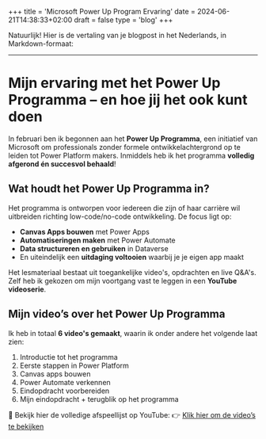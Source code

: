 +++
title = 'Microsoft Power Up Program Ervaring'
date = 2024-06-21T14:38:33+02:00
draft = false
type = 'blog'
+++

Natuurlijk! Hier is de vertaling van je blogpost in het Nederlands, in Markdown-formaat:

---

# Mijn ervaring met het Power Up Programma – en hoe jij het ook kunt doen

In februari ben ik begonnen aan het **Power Up Programma**, een initiatief van Microsoft om professionals zonder formele ontwikkelachtergrond op te leiden tot Power Platform makers. Inmiddels heb ik het programma **volledig afgerond én succesvol behaald**! 

## Wat houdt het Power Up Programma in?

Het programma is ontworpen voor iedereen die zijn of haar carrière wil uitbreiden richting low-code/no-code ontwikkeling. De focus ligt op:

* **Canvas Apps bouwen** met Power Apps
* **Automatiseringen maken** met Power Automate
* **Data structureren en gebruiken** in Dataverse
* En uiteindelijk een **uitdaging voltooien** waarbij je je eigen app maakt

Het lesmateriaal bestaat uit toegankelijke video's, opdrachten en live Q\&A's. Zelf heb ik gekozen om mijn voortgang vast te leggen in een **YouTube videoserie**.

## Mijn video’s over het Power Up Programma

Ik heb in totaal **6 video's gemaakt**, waarin ik onder andere het volgende laat zien:

1. Introductie tot het programma
2. Eerste stappen in Power Platform
3. Canvas apps bouwen
4. Power Automate verkennen
5. Eindopdracht voorbereiden
6. Mijn eindopdracht + terugblik op het programma

🎥 Bekijk hier de volledige afspeellijst op YouTube:
👉 [Klik hier om de video’s te bekijken](https://www.youtube.com/playlist?list=PLUb-E8kfLofVKuCmzA3StkprNhUNP1QJn)



